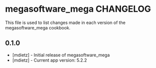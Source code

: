 megasoftware_mega CHANGELOG
==========================

This file is used to list changes made in each version of the megasoftware_mega cookbook.

0.1.0
-----
- [mdietz] - Initial release of megasoftware_mega
- [mdietz] - Current app version: 5.2.2